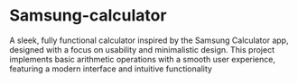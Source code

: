 # Samsung-calculator
A sleek, fully functional calculator inspired by the Samsung Calculator app, designed with a focus on usability and minimalistic design. This project implements basic arithmetic operations with a smooth user experience, featuring a modern interface and intuitive functionality
